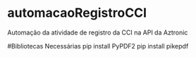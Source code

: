 # automacaoRegistroCCI
Automação da atividade de registro da CCI na API da Aztronic

#Bibliotecas Necessárias
pip install PyPDF2
pip install pikepdf